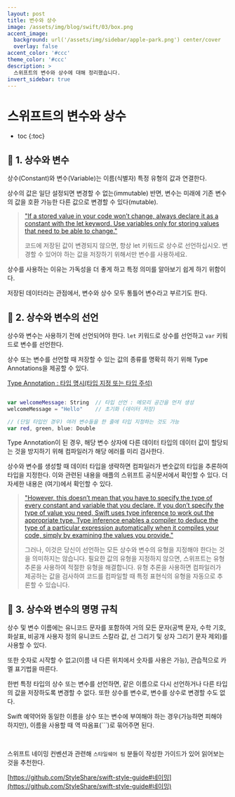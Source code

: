 ```yaml
---
layout: post
title: 변수와 상수
image: /assets/img/blog/swift/03/box.png
accent_image: 
  background: url('/assets/img/sidebar/apple-park.png') center/cover
  overlay: false
accent_color: '#ccc'
theme_color: '#ccc'
description: >
  스위프트의 변수와 상수에 대해 정리했습니다.
invert_sidebar: true
---
```


# 스위프트의 변수와 상수

* toc
{:toc}


## 📙 1. 상수와 변수

상수(Constant)와 변수(Variable)는 이름(식별자) 특정 유형의 값과 연결한다. 

상수의 값은 일단 설정되면 변경할 수 없는(immutable) 반면, 변수는 미래에 기존 변수의 값을 호환 가능한 다른 값으로 변경할 수 있다(mutable).

> ["If a stored value in your code won’t change, always declare it as a constant with the let keyword. Use variables only for storing values that need to be able to change."](https://docs.swift.org/swift-book/documentation/the-swift-programming-language/thebasics/#Declaring-Constants-and-Variables)
>
> 코드에 저장된 값이 변경되지 않으면, 항상 let 키워드로 상수로 선언하십시오. 변경할 수 있어야 하는 값을 저장하기 위해서만 변수를 사용하세요.

상수를 사용하는 이유는 가독성을 더 좋게 하고 특정 의미를 알아보기 쉽게 하기 위함이다.

저장된 데이터라는 관점에서, 변수와 상수 모두 통틀어 변수라고 부르기도 한다.


## 📙 2. 상수와 변수의 선언

상수와 변수는 사용하기 전에 선언되어야 한다. `let` 키워드로 상수를 선언하고 `var` 키워드로 변수를 선언한다.

상수 또는 변수를 선언할 때 저장할 수 있는 값의 종류를 명확히 하기 위해 Type Annotations을 제공할 수 있다.

[Type Annotation : 타입 명시(타입 지정 또는 타입 주석)](https://docs.swift.org/swift-book/documentation/the-swift-programming-language/thebasics/#Type-Annotations)
```swift

var welcomeMessage: String  // 타입 선언 : 메모리 공간을 먼저 생성
welcomeMessage = "Hello"    // 초기화 (데이터 저장)

// (단일 타입인 경우) 여러 변수들을 한 줄에 타입 지정하는 것도 가능
var red, green, blue: Double 
```

Type Annotation이 된 경우, 해당 변수 상자에 다른 데이터 타입의 데이터 값이 할당되는 것을 방지하기 위해 컴파일러가 해당 에러를 미리 검사한다.

상수와 변수를 생성할 때 데이터 타입을 생략하면 컴파일러가 변숫값의 타입을 추론하여 타입을 지정한다. 이와 관련된 내용을 애플의 스위프트 공식문서에서 확인할 수 있다. 더 자세한 내용은 (여기)에서 확인할 수 있다.

> ["However, this doesn’t mean that you have to specify the type of every constant and variable that you declare. If you don’t specify the type of value you need, Swift uses type inference to work out the appropriate type. Type inference enables a compiler to deduce the type of a particular expression automatically when it compiles your code, simply by examining the values you provide."](https://docs.swift.org/swift-book/documentation/the-swift-programming-language/thebasics/#Type-Safety-and-Type-Inference)
>
> 그러나, 이것은 당신이 선언하는 모든 상수와 변수의 유형을 지정해야 한다는 것을 의미하지는 않습니다. 필요한 값의 유형을 지정하지 않으면, 스위프트는 유형 추론을 사용하여 적절한 유형을 해결합니다. 유형 추론을 사용하면 컴파일러가 제공하는 값을 검사하여 코드를 컴파일할 때 특정 표현식의 유형을 자동으로 추론할 수 있습니다.


## 📙 3. 상수와 변수의 명명 규칙

상수 및 변수 이름에는 유니코드 문자를 포함하여 거의 모든 문자(공백 문자, 수학 기호, 화살표, 비공개 사용자 정의 유니코드 스칼라 값, 선 그리기 및 상자 그리기 문자 제외)를 사용할 수 있다.

또한 숫자로 시작할 수 없고(이름 내 다른 위치에서 숫자를 사용은 가능), 관습적으로 카멜 표기법을 따른다. 

한번 특정 타입의 상수 또는 변수를 선언하면, 같은 이름으로 다시 선언하거나 다른 타입의 값을 저장하도록 변경할 수 없다. 또한 상수를 변수로, 변수를 상수로 변경할 수도 없다.

Swift 예약어와 동일한 이름을 상수 또는 변수에 부여해야 하는 경우(가능하면 피해야 하지만), 이름을 사용할 때 역 따옴표(```)로 묶어주면 된다.

<br>

스위프트 네이밍 컨벤션과 관련해 `스타일쉐어 팀` 분들이 작성한 가이드가 있어 읽어보는 것을 추천한다.

[https://github.com/StyleShare/swift-style-guide#네이밍](https://github.com/StyleShare/swift-style-guide#네이밍)

